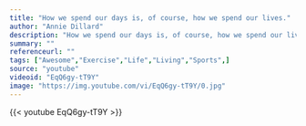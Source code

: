 ```yaml
---
title: "How we spend our days is, of course, how we spend our lives."
author: "Annie Dillard"
description: "How we spend our days is, of course, how we spend our lives. - Annie Dillard quotes from GetInspired365.com"
summary: ""
referenceurl: ""
tags: ["Awesome","Exercise","Life","Living","Sports",]
source: "youtube"
videoid: "EqQ6gy-tT9Y"
image: "https://img.youtube.com/vi/EqQ6gy-tT9Y/0.jpg"
---
```


{{< youtube EqQ6gy-tT9Y >}}
